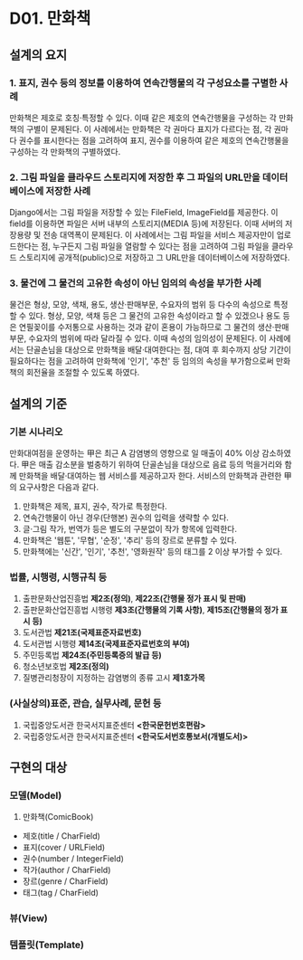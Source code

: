 # D01. 만화책
## 설계의 요지
### 1. 표지, 권수 등의 정보를 이용하여 연속간행물의 각 구성요소를 구별한 사례
만화책은 제호로 호칭·특정할 수 있다. 이때 같은 제호의 연속간행물을 구성하는 각 만화책의 구별이 문제된다. 이 사례에서는 만화책은 각 권마다 표지가 다르다는 점, 각 권마다 권수를 표시한다는 점을 고려하여 표지, 권수를 이용하여 같은 제호의 연속간행물을 구성하는 각 만화책의 구별하였다.

### 2. 그림 파일을 클라우드 스토리지에 저장한 후 그 파일의 URL만을 데이터베이스에 저장한 사례
Django에서는 그림 파일을 저장할 수 있는 FileField, ImageField를 제공한다. 이 field를 이용하면 파일은 서버 내부의 스토리지(MEDIA 등)에 저장된다. 이때 서버의 저장용량 및 전송 대역폭이 문제된다. 이 사례에서는 그림 파일을 서비스 제공자만이 업로드한다는 점, 누구든지 그림 파일을 열람할 수 있다는 점을 고려하여 그림 파일을 클라우드 스토리지에 공개적(public)으로 저장하고 그 URL만을 데이터베이스에 저장하였다.

### 3. 물건에 그 물건의 고유한 속성이 아닌 임의의 속성을 부가한 사례
물건은 형상, 모양, 색채, 용도, 생산·판매부문, 수요자의 범위 등 다수의 속성으로 특정할 수 있다. 형상, 모양, 색채 등은 그 물건의 고유한 속성이라고 할 수 있겠으나 용도 등은 연필꽂이를 수저통으로 사용하는 것과 같이 혼용이 가능하므로 그 물건의 생산·판매부문, 수요자의 범위에 따라 달라질 수 있다. 이때 속성의 임의성이 문제된다. 이 사례에서는 단골손님을 대상으로 만화책을 배달·대여한다는 점, 대여 후 회수까지 상당 기간이 필요하다는 점을 고려하여 만화책에 '인기', '추천' 등 임의의 속성을 부가함으로써 만화책의 회전율을 조절할 수 있도록 하였다.

## 설계의 기준
### 기본 시나리오
만화대여점을 운영하는 甲은 최근 A 감염병의 영향으로 일 매출이 40% 이상 감소하였다. 甲은 매출 감소분을 벌충하기 위하여 단골손님을 대상으로 음료 등의 먹을거리와 함께 만화책을 배달·대여하는 웹 서비스를 제공하고자 한다. 서비스의 만화책과 관련한 甲의 요구사항은 다음과 같다.
1. 만화책은 제목, 표지, 권수, 작가로 특정한다.
2. 연속간행물이 아닌 경우(단행본) 권수의 입력을 생략할 수 있다.
3. 글·그림 작가, 번역가 등은 별도의 구분없이 작가 항목에 입력한다.
4. 만화책은 '웹툰', '무협', '순정', '추리' 등의 장르로 분류할 수 있다.
5. 만화책에는 '신간', '인기', '추천', '영화원작' 등의 태그를 2 이상 부가할 수 있다.

### 법률, 시행령, 시행규칙 등
1. 출판문화산업진흥법 **제2조(정의)**, **제22조(간행물 정가 표시 및 판매)**
2. 출판문화산업진흥법 시행령 **제3조(간행물의 기록 사항)**, **제15조(간행물의 정가 표시 등)**
3. 도서관법 **제21조(국제표준자료번호)**
4. 도서관법 시행령 **제14조(국제표준자료번호의 부여)**
5. 주민등록법 **제24조(주민등록증의 발급 등)**
6. 청소년보호법 **제2조(정의)**
7. 질병관리청장이 지정하는 감염병의 종류 고시 **제1호가목**

### (사실상의)표준, 관습, 실무사례, 문헌 등
1. 국립중앙도서관 한국서지표준센터 **<한국문헌번호편람>**
2. 국립중앙도서관 한국서지표준센터 **<한국도서번호통보서(개별도서)>**

## 구현의 대상
### 모델(Model)
1. 만화책(ComicBook)
* 제호(title / CharField)
* 표지(cover / URLField)
* 권수(number / IntegerField)
* 작가(author / CharField)
* 장르(genre / CharField)
* 태그(tag / CharField)

### 뷰(View)
### 템플릿(Template)